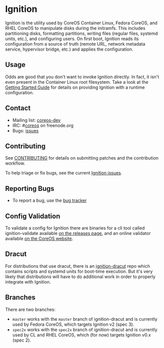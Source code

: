 # Ignition

Ignition is the utility used by CoreOS Container Linux, Fedora CoreOS, and RHEL CoreOS to manipulate disks during the initramfs. This includes partitioning disks, formatting partitions, writing files (regular files, systemd units, etc.), and configuring users. On first boot, Ignition reads its configuration from a source of truth (remote URL, network metadata service, hypervisor bridge, etc.) and applies the configuration.

## Usage

Odds are good that you don't want to invoke Ignition directly. In fact, it isn't even present in the Container Linux root filesystem. Take a look at the [Getting Started Guide][getting started] for details on providing Ignition with a runtime configuration.

## Contact

- Mailing list: [coreos-dev](https://groups.google.com/forum/#!forum/coreos-dev)
- IRC: #[coreos](irc://irc.freenode.org:6697/#coreos) on freenode.org
- Bugs: [issues][issues]

## Contributing

See [CONTRIBUTING](CONTRIBUTING.md) for details on submitting patches and the contribution workflow.

To help triage or fix bugs, see the current [Ignition issues](https://github.com/coreos/ignition/issues/).

## Reporting Bugs

- To report a bug, use the [bug tracker][issues]

## Config Validation

To validate a config for Ignition there are binaries for a cli tool called ignition-validate available [on the releases page][releases], and an online validator available [on the CoreOS website][online-validator].

## Dracut

For distributions that use dracut, there is an
[ignition-dracut](https://github.com/coreos/ignition-dracut)
repo which contains scripts and systemd units for boot-time
execution. But it's very likely that distributions will have
to do additional work in order to properly integrate with
Ignition.

## Branches

There are two branches:
- `master` works with the `master` branch of ignition-dracut
  and is currently used by Fedora CoreOS, which targets
  Ignition v2 (spec 3).
- `spec2x` works with the `spec2x` branch of ignition-dracut
  and is currently used by CL and RHEL CoreOS, which (for
  now) targets Ignition v0.x (spec 2).

[getting started]: doc/getting-started.md
[issues]:  https://github.com/coreos/ignition/issues/new/choose
[releases]: https://github.com/coreos/ignition/releases
[online-validator]: https://coreos.com/validate/
